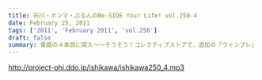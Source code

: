 ```yaml
---
title: 石川・ホンマ・ぶるんのBe-SIDE Your Life! vol.250-4
date: February 25, 2011
tags: ['2011', 'February 2011', 'vol.250']
draft: false
summary: 脅威の４本目に突入～～そうそう！コレクティブストアで、追加の「ウィンブレ」とかもあったりするのでゼヒとも覗いてみてほしい！NAMAEはプロトタイプを手にしているが冬場のアンダーとしても結構活躍してくれている！！NAMAE
---
```


http://project-phi.ddo.jp/ishikawa/ishikawa250_4.mp3